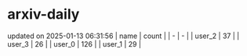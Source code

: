# arxiv-daily
updated on 2025-01-13 06:31:56
| name | count |
| - | - |
| user_2 | 37 |
| user_3 | 26 |
| user_0 | 126 |
| user_1 | 29 |
